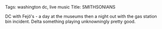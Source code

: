 Tags: washington dc, live music
Title: SMITHSONIANS
  
DC with Fejö's - a day at the museums then a night out with the gas station bin incident. Delta something playing unknowningly pretty good.